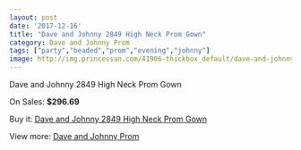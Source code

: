 ```yaml
---
layout: post
date: '2017-12-16'
title: "Dave and Johnny 2849 High Neck Prom Gown"
category: Dave and Johnny Prom
tags: ["party","beaded","prom","evening","johnny"]
image: http://img.princessan.com/41906-thickbox_default/dave-and-johnny-2849-high-neck-prom-gown.jpg
---
```

Dave and Johnny 2849 High Neck Prom Gown

On Sales: **$296.69**
<a href="https://www.princessan.com/en/dave-and-johnny-prom/19529-dave-and-johnny-2849-high-neck-prom-gown.html"><amp-img layout="responsive" width="600" height="600" src="//img.princessan.com/41906-thickbox_default/dave-and-johnny-2849-high-neck-prom-gown.jpg" alt="Dave and Johnny 2849 High Neck Prom Gown 0" /></a>
<a href="https://www.princessan.com/en/dave-and-johnny-prom/19529-dave-and-johnny-2849-high-neck-prom-gown.html"><amp-img layout="responsive" width="600" height="600" src="//img.princessan.com/41907-thickbox_default/dave-and-johnny-2849-high-neck-prom-gown.jpg" alt="Dave and Johnny 2849 High Neck Prom Gown 1" /></a>

Buy it: [Dave and Johnny 2849 High Neck Prom Gown](https://www.princessan.com/en/dave-and-johnny-prom/19529-dave-and-johnny-2849-high-neck-prom-gown.html "Dave and Johnny 2849 High Neck Prom Gown")

View more: [Dave and Johnny Prom](https://www.princessan.com/en/181-dave-and-johnny-prom "Dave and Johnny Prom")